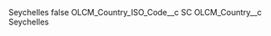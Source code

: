 <?xml version="1.0" encoding="UTF-8"?>
<CustomMetadata xmlns="http://soap.sforce.com/2006/04/metadata" xmlns:xsi="http://www.w3.org/2001/XMLSchema-instance" xmlns:xsd="http://www.w3.org/2001/XMLSchema">
    <label>Seychelles</label>
    <protected>false</protected>
    <values>
        <field>OLCM_Country_ISO_Code__c</field>
        <value xsi:type="xsd:string">SC</value>
    </values>
    <values>
        <field>OLCM_Country__c</field>
        <value xsi:type="xsd:string">Seychelles</value>
    </values>
</CustomMetadata>
